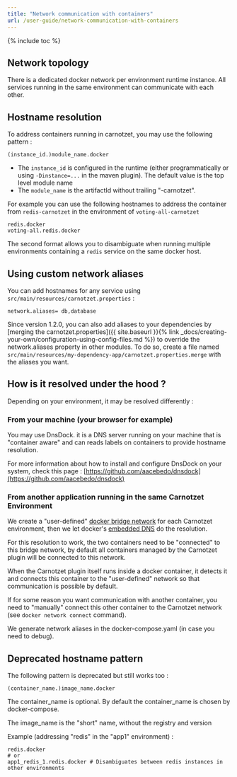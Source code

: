 ```yaml
---
title: "Network communication with containers"
url: /user-guide/network-communication-with-containers
---
```


{% include toc %}

## Network topology
There is a dedicated docker network per environment runtime instance. 
All services running in the same environment can communicate with each other.

## Hostname resolution
To address containers running in carnotzet, you may use the following pattern :

```
(instance_id.)module_name.docker
```

- The `instance_id` is configured in the runtime (either programmatically or using `-Dinstance=...` in the maven plugin). The default value is the top level module name
- The `module_name` is the artifactId without trailing "-carnotzet".

For example you can use the following hostnames to address the container from `redis-carnotzet` in the environment of `voting-all-carnotzet`
```
redis.docker
voting-all.redis.docker
```

The second format allows you to disambiguate when running multiple environments containing a `redis` service on the same docker host. 

## Using custom network aliases
You can add hostnames for any service using `src/main/resources/carnotzet.properties` :
```
network.aliases= db,database
```
Since version 1.2.0, you can also add aliases to your dependencies by [merging the carnotzet.properties]({{ site.baseurl }}{% link _docs/creating-your-own/configuration-using-config-files.md %}) to override the network.aliases property in other modules. To do so, create a file named `src/main/resources/my-dependency-app/carnotzet.properties.merge` with the aliases you want.
## How is it resolved under the hood ?
  
Depending on your environment, it may be resolved differently :

### From your machine (your browser for example)

You may use DnsDock. it is a DNS server running on your machine that is "container aware" and can reads labels on containers to provide hostname resolution.

For more information about how to install and configure DnsDock on your system, check this page : 
[https://github.com/aacebedo/dnsdock](https://github.com/aacebedo/dnsdock)

### From another application running in the same Carnotzet Environment

We create a "user-defined" [docker bridge network](https://docs.docker.com/engine/userguide/networking/) for each Carnotzet environment, then we let docker's [embedded DNS](https://docs.docker.com/engine/userguide/networking/configure-dns/) do the resolution.

For this resolution to work, the two containers need to be "connected" to this bridge network, by default all containers managed by the Carnotzet plugin will be connected to this network.

When the Carnotzet plugin itself runs inside a docker container, it detects it and connects this container to the "user-defined" network so that communication is possible by default.

If for some reason you want communication with another container, you need to "manually" connect this other container to the Carnotzet network (see `docker network connect` command).

We generate network aliases in the docker-compose.yaml (in case you need to debug). 

## Deprecated hostname pattern
The following pattern is deprecated but still works too : 

```
(container_name.)image_name.docker
```

The container_name is optional. By default the container_name is chosen by docker-compose.

The image_name is the "short" name, without the registry and version

Example (addressing "redis" in the "app1" environment) :
```
redis.docker
# or
app1_redis_1.redis.docker # Disambiguates between redis instances in other environments
```